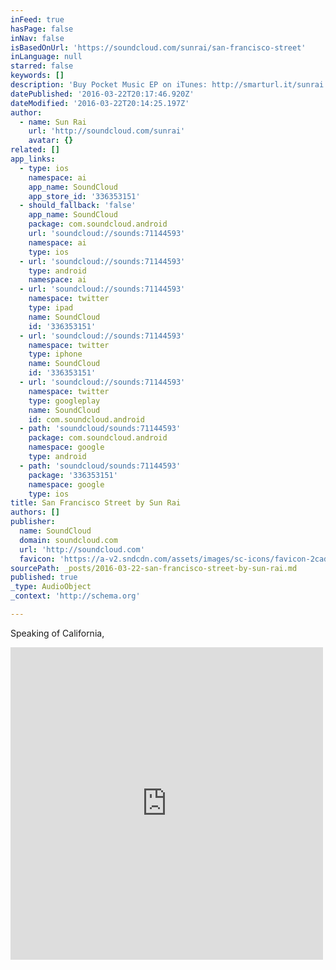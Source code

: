 ```yaml
---
inFeed: true
hasPage: false
inNav: false
isBasedOnUrl: 'https://soundcloud.com/sunrai/san-francisco-street'
inLanguage: null
starred: false
keywords: []
description: 'Buy Pocket Music EP on iTunes: http://smarturl.it/sunrai http://www.facebook.com/iamsunrai http://www.twitter.com/iamsunrai http://www.youtube.com/iamsunrai http://www.instagram.com/iamsunrai'
datePublished: '2016-03-22T20:17:46.920Z'
dateModified: '2016-03-22T20:14:25.197Z'
author:
  - name: Sun Rai
    url: 'http://soundcloud.com/sunrai'
    avatar: {}
related: []
app_links:
  - type: ios
    namespace: ai
    app_name: SoundCloud
    app_store_id: '336353151'
  - should_fallback: 'false'
    app_name: SoundCloud
    package: com.soundcloud.android
    url: 'soundcloud://sounds:71144593'
    namespace: ai
    type: ios
  - url: 'soundcloud://sounds:71144593'
    type: android
    namespace: ai
  - url: 'soundcloud://sounds:71144593'
    namespace: twitter
    type: ipad
    name: SoundCloud
    id: '336353151'
  - url: 'soundcloud://sounds:71144593'
    namespace: twitter
    type: iphone
    name: SoundCloud
    id: '336353151'
  - url: 'soundcloud://sounds:71144593'
    namespace: twitter
    type: googleplay
    name: SoundCloud
    id: com.soundcloud.android
  - path: 'soundcloud/sounds:71144593'
    package: com.soundcloud.android
    namespace: google
    type: android
  - path: 'soundcloud/sounds:71144593'
    package: '336353151'
    namespace: google
    type: ios
title: San Francisco Street by Sun Rai
authors: []
publisher:
  name: SoundCloud
  domain: soundcloud.com
  url: 'http://soundcloud.com'
  favicon: 'https://a-v2.sndcdn.com/assets/images/sc-icons/favicon-2cadd14b.ico'
sourcePath: _posts/2016-03-22-san-francisco-street-by-sun-rai.md
published: true
_type: AudioObject
_context: 'http://schema.org'

---
```

Speaking of California, 

<iframe src="https://cdn.embedly.com/widgets/media.html?src=https%3A%2F%2Fw.soundcloud.com%2Fplayer%2F%3Fvisual%3Dtrue%26url%3Dhttp%253A%252F%252Fapi.soundcloud.com%252Ftracks%252F71144593%26show_artwork%3Dtrue&amp;url=https%3A%2F%2Fsoundcloud.com%2Fsunrai%2Fsan-francisco-street&amp;image=http%3A%2F%2Fi1.sndcdn.com%2Fartworks-000036159461-odwvhe-t500x500.jpg&amp;key=b7d04c9b404c499eba89ee7072e1c4f7&amp;type=text%2Fhtml&amp;schema=soundcloud" width="500" height="500" scrolling="no" frameborder="0" allowfullscreen="allowfullscreen" style=""></iframe>